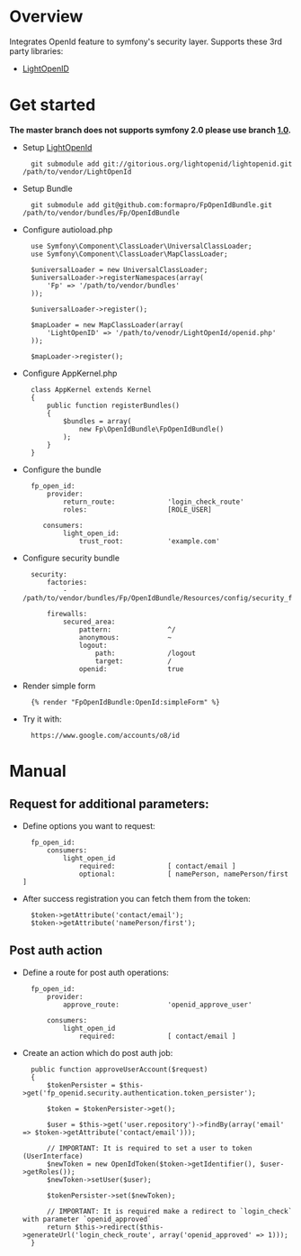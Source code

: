 # Overview

Integrates OpenId feature to symfony's security layer.
Supports these 3rd party libraries:

* [LightOpenID](http://gitorious.org/lightopenid)

# Get started

**The master branch does not supports symfony 2.0 please use branch [1.0](https://github.com/formapro/FpOpenIdBundle/tree/1.0).**

* Setup [LightOpenId](http://gitorious.org/lightopenid)

        git submodule add git://gitorious.org/lightopenid/lightopenid.git /path/to/vendor/LightOpenId

* Setup Bundle

        git submodule add git@github.com:formapro/FpOpenIdBundle.git /path/to/vendor/bundles/Fp/OpenIdBundle

* Configure autioload.php

        use Symfony\Component\ClassLoader\UniversalClassLoader;
        use Symfony\Component\ClassLoader\MapClassLoader;

        $universalLoader = new UniversalClassLoader;
        $universalLoader->registerNamespaces(array(
            'Fp' => '/path/to/vendor/bundles'
        ));

        $universalLoader->register();

        $mapLoader = new MapClassLoader(array(
            'LightOpenID' => '/path/to/venodr/LightOpenId/openid.php'
        ));

        $mapLoader->register();

* Configure AppKernel.php

        class AppKernel extends Kernel
        {
            public function registerBundles()
            {
                $bundles = array(
                    new Fp\OpenIdBundle\FpOpenIdBundle()
                );
            }
        }

* Configure the bundle

        fp_open_id:
            provider:
                return_route:             'login_check_route'
                roles:                    [ROLE_USER]

           consumers:
                light_open_id:
                    trust_root:           'example.com'

* Configure security bundle

        security:
            factories:
                -                         /path/to/vendor/bundles/Fp/OpenIdBundle/Resources/config/security_factories.xml

            firewalls:
                secured_area:
                    pattern:              ^/
                    anonymous:            ~
                    logout:
                        path:             /logout
                        target:           /
                    openid:               true

* Render simple form

        {% render "FpOpenIdBundle:OpenId:simpleForm" %}

* Try it with:

        https://www.google.com/accounts/o8/id

# Manual

## Request for additional parameters:

* Define options you want to request:

        fp_open_id:
            consumers:
                light_open_id
                    required:             [ contact/email ]
                    optional:             [ namePerson, namePerson/first ]

* After success registration you can fetch them from the token:

        $token->getAttribute('contact/email');
        $token->getAttribute('namePerson/first');

## Post auth action

* Define a route for post auth operations:

        fp_open_id:
            provider:
                approve_route:            'openid_approve_user'

            consumers:
                light_open_id
                    required:             [ contact/email ]

* Create an action which do post auth job:

        public function approveUserAccount($request)
        {
            $tokenPersister = $this->get('fp_openid.security.authentication.token_persister');

            $token = $tokenPersister->get();

            $user = $this->get('user.repository')->findBy(array('email' => $token->getAttribute('contact/email')));

            // IMPORTANT: It is required to set a user to token (UserInterface)
            $newToken = new OpenIdToken($token->getIdentifier(), $user->getRoles());
            $newToken->setUser($user);

            $tokenPersister->set($newToken);

            // IMPORTANT: It is required make a redirect to `login_check` with parameter `openid_approved`
            return $this->redirect($this->generateUrl('login_check_route', array('openid_approved' => 1)));
        }
